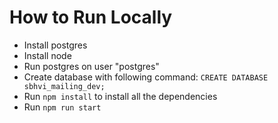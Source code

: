 # How to Run Locally

- Install postgres
- Install node
- Run postgres on user "postgres"
- Create database with following command: ```CREATE DATABASE sbhvi_mailing_dev;```
- Run ```npm install``` to install all the dependencies
- Run ```npm run start```
